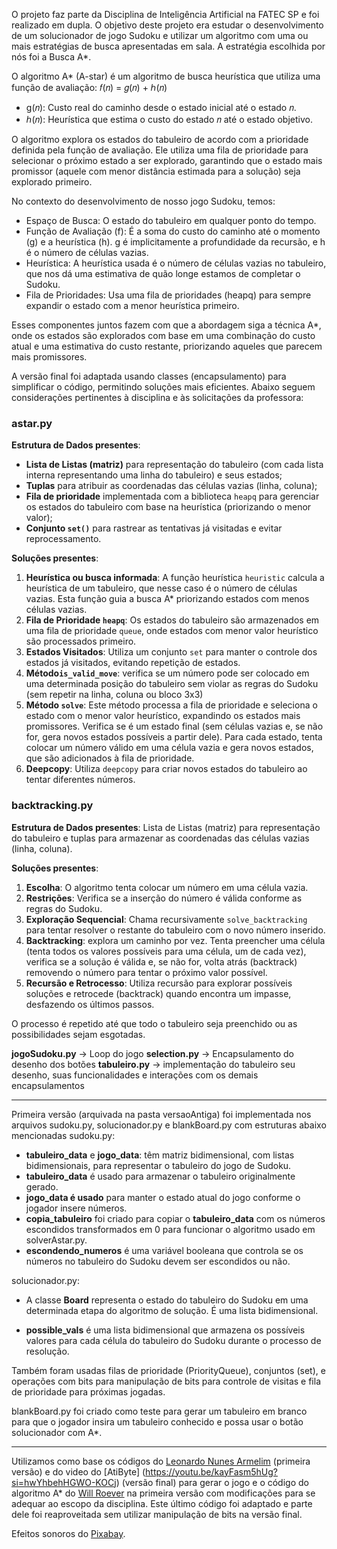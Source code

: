 O projeto faz parte da Disciplina de Inteligência Artificial na FATEC SP e foi realizado em dupla. 
O objetivo deste projeto era estudar o desenvolvimento de um solucionador de jogo Sudoku e utilizar um algoritmo com uma ou mais estratégias de busca apresentadas em sala. 
A estratégia escolhida por nós foi a Busca A*.

O algoritmo A* (A-star) é um algoritmo de busca heurística que utiliza uma função de avaliação: 
            𝑓(𝑛) = 𝑔(𝑛) + ℎ(𝑛)
- g(𝑛): Custo real do caminho desde o estado inicial até o estado 𝑛.
- ℎ(𝑛): Heurística que estima o custo do estado 𝑛 até o estado objetivo.

O algoritmo explora os estados do tabuleiro de acordo com a prioridade definida pela função de avaliação. Ele utiliza uma fila de prioridade para selecionar o próximo estado a ser explorado, garantindo que o estado mais promissor (aquele com menor distância estimada para a solução) seja explorado primeiro.

No contexto do desenvolvimento de nosso jogo Sudoku, temos:

 - Espaço de Busca: O estado do tabuleiro em qualquer ponto do tempo.
 - Função de Avaliação (f): É a soma do custo do caminho até o momento (g) e a heurística (h). g é implicitamente a profundidade da recursão, e h é o número de células vazias.
 - Heurística: A heurística usada é o número de células vazias no tabuleiro, que nos dá uma estimativa de quão longe estamos de completar o Sudoku.
 - Fila de Prioridades: Usa uma fila de prioridades (heapq) para sempre expandir o estado com a menor heurística primeiro.

Esses componentes juntos fazem com que a abordagem siga a técnica A*, onde os estados são explorados com base em uma combinação do custo atual e uma estimativa do custo restante, priorizando aqueles que parecem mais promissores.

A versão final foi adaptada usando classes (encapsulamento) para simplificar o código, permitindo soluções mais eficientes. Abaixo seguem considerações pertinentes à disciplina e às solicitações da professora:

### astar.py

**Estrutura de Dados presentes**: 
 - **Lista de Listas (matriz)** para representação do tabuleiro (com cada lista interna representando uma linha do tabuleiro) e seus estados; 
 - **Tuplas** para atribuir as coordenadas das células vazias (linha, coluna);
 - **Fila de prioridade** implementada com a biblioteca `heapq` para gerenciar os estados do tabuleiro com base na heurística (priorizando o menor valor);
 - **Conjunto `set()`**  para rastrear as tentativas já visitadas e evitar reprocessamento.

**Soluções presentes**:

1. **Heurística ou busca informada**: A função heurística `heuristic` calcula a heurística de um tabuleiro, que nesse caso é o número de células vazias. Esta função guia a busca A* priorizando estados com menos células vazias.
2. **Fila de Prioridade `heapq`**: Os estados do tabuleiro são armazenados em uma fila de prioridade `queue`, onde estados com menor valor heurístico são processados primeiro.
3. **Estados Visitados**: Utiliza um conjunto `set` para manter o controle dos estados já visitados, evitando repetição de estados.
4. **Método`is_valid_move`**: verifica se um número pode ser colocado em uma determinada posição do tabuleiro sem violar as regras do Sudoku (sem repetir na linha, coluna ou bloco 3x3)
5. **Método `solve`**: Este método processa a fila de prioridade e seleciona o estado com o menor valor heurístico, expandindo os estados mais promissores. Verifica se é um estado final (sem células vazias e, se não for, gera novos estados possíveis a partir dele). Para cada estado, tenta colocar um número válido em uma célula vazia e gera novos estados, que são adicionados à fila de prioridade.
6. **Deepcopy**: Utiliza `deepcopy` para criar novos estados do tabuleiro ao tentar diferentes números.

### backtracking.py

**Estrutura de Dados presentes**: Lista de Listas (matriz) para representação do tabuleiro e tuplas para armazenar as coordenadas das células vazias (linha, coluna).

**Soluções presentes**:

1. **Escolha**: O algoritmo tenta colocar um número em uma célula vazia.
2. **Restrições**: Verifica se a inserção do número é válida conforme as regras do Sudoku.
3. **Exploração Sequencial**: Chama recursivamente `solve_backtracking` para tentar resolver o restante do tabuleiro com o novo número inserido. 
4. **Backtracking**: explora um caminho por vez. Tenta preencher uma célula (tenta todos os valores possíveis para uma célula, um de cada vez), verifica se a solução é válida e, se não for, volta atrás (backtrack) removendo o número para tentar o próximo valor possível.
5. **Recursão e Retrocesso**: Utiliza recursão para explorar possíveis soluções e retrocede (backtrack) quando encontra um impasse, desfazendo os últimos passos.

O processo é repetido até que todo o tabuleiro seja preenchido ou as possibilidades sejam esgotadas.

**jogoSudoku.py** -> Loop do jogo
**selection.py** -> Encapsulamento do desenho dos botões
**tabuleiro.py** -> implementação do tabuleiro seu desenho, suas funcionalidades e interações com os demais encapsulamentos

______________________

Primeira versão (arquivada na pasta versaoAntiga) foi implementada nos arquivos sudoku.py, solucionador.py e blankBoard.py com estruturas abaixo mencionadas
sudoku.py:
- **tabuleiro_data** e **jogo_data**:  têm matriz bidimensional, com listas bidimensionais, para representar o tabuleiro do jogo de Sudoku.
- **tabuleiro_data** é usado para armazenar o tabuleiro originalmente gerado.
- **jogo_data é usado** para manter o estado atual do jogo conforme o jogador insere números.
- **copia_tabuleiro** foi criado para copiar o **tabuleiro_data** com os números escondidos transformados em 0 para funcionar o algoritmo usado em solverAstar.py. 
- **escondendo_numeros** é uma variável booleana que controla se os números no tabuleiro do Sudoku devem ser escondidos ou não.

solucionador.py:
- A classe **Board** representa o estado do tabuleiro do Sudoku em uma determinada etapa do algoritmo de solução. É uma lista bidimensional.

- **possible_vals** é  uma lista bidimensional que armazena os possíveis valores para cada célula do tabuleiro do Sudoku durante o processo de resolução.

Também foram usadas filas de prioridade (PriorityQueue), conjuntos (set), e operações com bits para manipulação de bits para controle de visitas e fila de prioridade para próximas jogadas.

blankBoard.py foi criado como teste para gerar um tabuleiro em branco para que o jogador insira um tabuleiro conhecido e possa usar o botão solucionador com A*.
________________________

Utilizamos como base os códigos do [Leonardo Nunes Armelim](https://github.com/Leonardo-Nunes-Armelim/Bytes_Universe/tree/main/Python/004_Sudoku) (primeira versão) e do video do [AtiByte] (https://youtu.be/kayFasm5hUg?si=hwYhbehHGWO-KOCj) (versão final) para gerar o jogo e o código do algoritmo A* do [Will Roever](https://github.com/wroever/sudoku-solver/blob/master/solver.py) na primeira versão com modificações para se adequar ao escopo da disciplina. Este último código foi adaptado e parte dele foi reaproveitada sem utilizar manipulação de bits na versão final.

Efeitos sonoros do [Pixabay](https://pixabay.com/?utm_source=link-attribution&utm_medium=referral&utm_campaign=music&utm_content=40956).